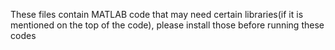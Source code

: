 These files contain MATLAB code that may need certain libraries(if it is mentioned on the top of the code), please install those before running these codes 
